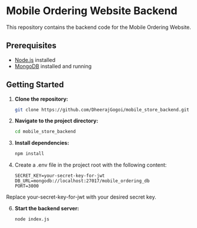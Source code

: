 # Mobile Ordering Website Backend

This repository contains the backend code for the Mobile Ordering Website.

## Prerequisites

- [Node.js](https://nodejs.org/) installed
- [MongoDB](https://www.mongodb.com/try/download/community) installed and running

## Getting Started

1. **Clone the repository:**

    ```bash
    git clone https://github.com/DheerajGogoi/mobile_store_backend.git
   
2. **Navigate to the project directory:**
  
    ```bash
    cd mobile_store_backend

3. **Install dependencies:**

    ```bash
    npm install

5. Create a .env file in the project root with the following content:

   ```code
   SECRET_KEY=your-secret-key-for-jwt
   DB_URL=mongodb://localhost:27017/mobile_ordering_db
   PORT=3000
  Replace your-secret-key-for-jwt with your desired secret key.

6. **Start the backend server:**

   ```bash
   node index.js
